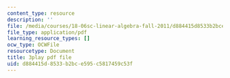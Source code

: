 ```yaml
---
content_type: resource
description: ''
file: /media/courses/18-06sc-linear-algebra-fall-2011/d884415d8533b2bce595c5817459c53f_KUuxdk_V7To.pdf
file_type: application/pdf
learning_resource_types: []
ocw_type: OCWFile
resourcetype: Document
title: 3play pdf file
uid: d884415d-8533-b2bc-e595-c5817459c53f
---
```

